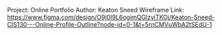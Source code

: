 Project: Online Portfolio
Author: Keaton Sneed
Wireframe Link: https://www.figma.com/design/O9j0I9L6ogimQGlzyiTKOj/Keaton-Sneed-CIS130---Online-Profile-Outline?node-id=0-1&t=5rnCMVuWbA2tSEdU-1